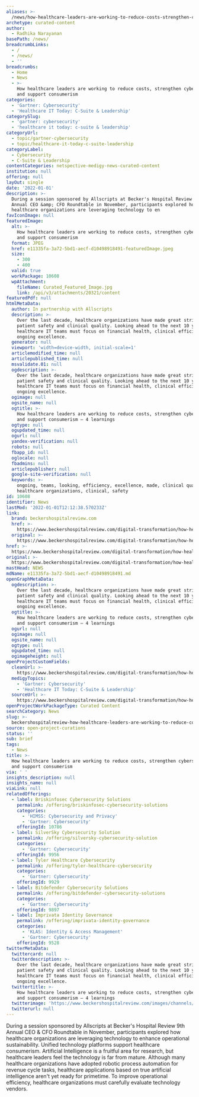 ```yaml
---
aliases: >-
  /news/how-healthcare-leaders-are-working-to-reduce-costs-strengthen-cybersecurity-and-support-consumerism
archetype: curated-content
author:
  - Radhika Narayanan
basePath: /news/
breadcrumbLinks:
  - /
  - /news/
  - ''
breadcrumbs:
  - Home
  - News
  - >-
    How healthcare leaders are working to reduce costs, strengthen cybersecurity
    and support consumerism
categories:
  - 'Gartner: Cybersecurity'
  - 'Healthcare IT Today: C-Suite & Leadership'
categorySlug:
  - 'gartner: cybersecurity'
  - 'healthcare it today: c-suite & leadership'
categoryUrl:
  - topic/gartner-cybersecurity
  - topic/healthcare-it-today-c-suite-leadership
categoryLabel:
  - Cybersecurity
  - C-Suite & Leadership
contentCategories: netspective-medigy-news-curated-content
institution: null
offering: null
layOut: single
date: '2022-01-01'
description: >-
  During a session sponsored by Allscripts at Becker's Hospital Review 9th
  Annual CEO &amp; CFO Roundtable in November, participants explored how
  healthcare organizations are leveraging technology to en
favIconImage: null
featuredImage:
  alt: >-
    How healthcare leaders are working to reduce costs, strengthen cybersecurity
    and support consumerism
  format: JPEG
  href: e11335fa-3a72-5bd1-aecf-d10498918491-featuredImage.jpeg
  size:
    - 300
    - 400
  valid: true
  workPackage: 10608
  wpAttachment:
    fileName: Curated_Featured_Image.jpg
    link: /api/v3/attachments/20321/content
featuredPdf: null
htmlMetaData:
  author: In partnership with Allscripts
  description: >-
    Over the last decade, healthcare organizations have made great strides in
    patient safety and clinical quality. Looking ahead to the next 10 years,
    healthcare IT teams must focus on financial health, clinical efficiency and
    ongoing excellence.
  generator: null
  viewport: 'width=device-width, initial-scale=1'
  articlemodified_time: null
  articlepublished_time: null
  msvalidate.01: null
  ogdescription: >-
    Over the last decade, healthcare organizations have made great strides in
    patient safety and clinical quality. Looking ahead to the next 10 years,
    healthcare IT teams must focus on financial health, clinical efficiency and
    ongoing excellence.
  ogimage: null
  ogsite_name: null
  ogtitle: >-
    How healthcare leaders are working to reduce costs, strengthen cybersecurity
    and support consumerism — 4 learnings
  ogtype: null
  ogupdated_time: null
  ogurl: null
  yandex-verification: null
  robots: null
  fbapp_id: null
  oglocale: null
  fbadmins: null
  articlepublisher: null
  google-site-verification: null
  keywords: >-
    ongoing, teams, looking, efficiency, excellence, made, clinical quality,
    healthcare organizations, clinical, safety
id: 10608
identifier: News
lastMod: '2022-01-01T12:12:38.570233Z'
link:
  brand: beckershospitalreview.com
  href: >-
    https://www.beckershospitalreview.com/digital-transformation/how-healthcare-leaders-are-working-to-reduce-costs-strengthen-cybersecurity-and-support-consumerism-4-learnings.html?
  original: >-
    https://www.beckershospitalreview.com/digital-transformation/how-healthcare-leaders-are-working-to-reduce-costs-strengthen-cybersecurity-and-support-consumerism-4-learnings.html?utm_campaign=bhr&utm_source=website&utm_content=latestarticles
href: >-
  https://www.beckershospitalreview.com/digital-transformation/how-healthcare-leaders-are-working-to-reduce-costs-strengthen-cybersecurity-and-support-consumerism-4-learnings.html?
original: >-
  https://www.beckershospitalreview.com/digital-transformation/how-healthcare-leaders-are-working-to-reduce-costs-strengthen-cybersecurity-and-support-consumerism-4-learnings.html?utm_campaign=bhr&utm_source=website&utm_content=latestarticles
mastHead: NEWS
mdName: e11335fa-3a72-5bd1-aecf-d10498918491.md
openGraphMetaData:
  ogdescription: >-
    Over the last decade, healthcare organizations have made great strides in
    patient safety and clinical quality. Looking ahead to the next 10 years,
    healthcare IT teams must focus on financial health, clinical efficiency and
    ongoing excellence.
  ogtitle: >-
    How healthcare leaders are working to reduce costs, strengthen cybersecurity
    and support consumerism — 4 learnings
  ogurl: null
  ogimage: null
  ogsite_name: null
  ogtype: null
  ogupdated_time: null
  ogimageheight: null
openProjectCustomFields:
  cleanUrl: >-
    https://www.beckershospitalreview.com/digital-transformation/how-healthcare-leaders-are-working-to-reduce-costs-strengthen-cybersecurity-and-support-consumerism-4-learnings.html?
  medigyTopics:
    - 'Gartner: Cybersecurity'
    - 'Healthcare IT Today: C-Suite & Leadership'
  sourceUrl: >-
    https://www.beckershospitalreview.com/digital-transformation/how-healthcare-leaders-are-working-to-reduce-costs-strengthen-cybersecurity-and-support-consumerism-4-learnings.html?utm_campaign=bhr&utm_source=website&utm_content=latestarticles
openProjectWorkPackageType: Curated Content
searchCategory: News
slug: >-
  beckershospitalreview-how-healthcare-leaders-are-working-to-reduce-costs-strengthen-cybersecurity-and-support-consumerism
source: open-project-curations
status: ''
sub: brief
tags:
  - News
title: >-
  How healthcare leaders are working to reduce costs, strengthen cybersecurity
  and support consumerism
via: ' '
insights_description: null
insights_name: null
viaLink: null
relatedOfferings:
  - label: Briskinfosec Cybersecurity Solutions
    permalink: /offering/briskinfosec-cybersecurity-solutions
    categories:
      - 'HIMSS: Cybersecurity and Privacy'
      - 'Gartner: Cybersecurity'
    offeringId: 10786
  - label: SilverSky Cybersecurity Solution
    permalink: /offering/silversky-cybersecurity-solution
    categories:
      - 'Gartner: Cybersecurity'
    offeringId: 9956
  - label: Tyler Healthcare Cybersecurity
    permalink: /offering/tyler-healthcare-cybersecurity
    categories:
      - 'Gartner: Cybersecurity'
    offeringId: 9929
  - label: Bitdefender Cybersecurity Solutions
    permalink: /offering/bitdefender-cybersecurity-solutions
    categories:
      - 'Gartner: Cybersecurity'
    offeringId: 9897
  - label: Imprivata Identity Governance
    permalink: /offering/imprivata-identity-governance
    categories:
      - 'KLAS: Identity & Access Management'
      - 'Gartner: Cybersecurity'
    offeringId: 9528
twitterMetaData:
  twittercard: null
  twitterdescription: >-
    Over the last decade, healthcare organizations have made great strides in
    patient safety and clinical quality. Looking ahead to the next 10 years,
    healthcare IT teams must focus on financial health, clinical efficiency and
    ongoing excellence.
  twittertitle: >-
    How healthcare leaders are working to reduce costs, strengthen cybersecurity
    and support consumerism — 4 learnings
  twitterimage: 'https://www.beckershospitalreview.com/images/channels/consumerism/4.jpg'
  twitterurl: null
---
```

<p>During a session sponsored by Allscripts at Becker's Hospital Review 9th Annual CEO &amp; CFO Roundtable in November, participants explored how healthcare organizations are leveraging technology to enhance operational sustainability.
Unified technology platforms support healthcare consumerism.
Artificial Intelligence is a fruitful area for research, but healthcare leaders feel the technology is far from mature.
Although many healthcare organizations have adopted robotic process automation for revenue cycle tasks, healthcare applications based on true artificial intelligence aren't yet ready for primetime.
To improve operational efficiency, healthcare organizations must carefully evaluate technology vendors.</p>